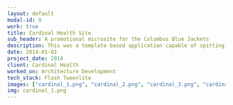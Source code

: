 ```yaml
---
layout: default
modal-id: 9
work: true
title: Cardinal Health Site
sub_header: A promotional microsite for the Columbus Blue Jackets
description: This was a template based application capable of spitting out multiple versions of itself (i.e. a custom lesson) with custom content, images and sounds.  The end product was a Scorm package.  The core of this project was built using Html, CSS/SASS, Javascript/Jquery, and XML.  The deployment of this project was done through the use of an ant-build script in conjunction with custom bat/cmd files that allowed me to deploy multiple versions of the site from the same code base and package each deployment into a Scorm package.
date: 2014-01-01
project_date: 2014
client: Cardinal Health
worked_on: Architecture Development
tech_stack: Flash Tweenlite
images: ["cardinal_1.png", "cardinal_2.png", "cardinal_3.png", "cardinal_4.png", "cardinal_5.png", "cardinal_6.png", "cardinal_7.png", "cardinal_8.png", "cardinal_9.png", "cardinal_10.png", "cardinal_11.png"]
img: cardinal_1.png
---
```

